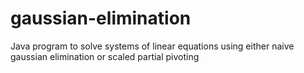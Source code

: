 # gaussian-elimination
Java program to solve systems of linear equations using either naive gaussian elimination or scaled partial pivoting
